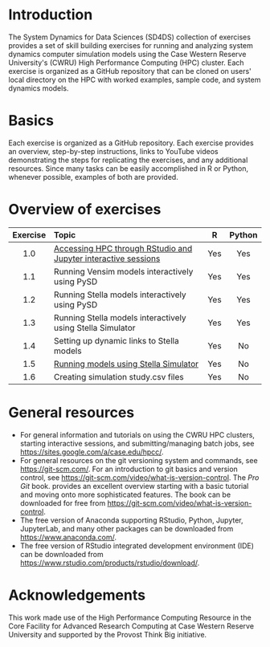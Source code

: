# Introduction

The System Dynamics for Data Sciences (SD4DS) collection of exercises provides a set of skill building exercises for running and analyzing system dynamics computer simulation models using the Case Western Reserve University's (CWRU) High Performance Computing (HPC) cluster.  Each exercise is organized as a GitHub repository that can be cloned on users' local directory on the HPC with worked examples, sample code, and system dynamics models. 

# Basics

Each exercise is organized as a GitHub repository. Each exercise provides an overview, step-by-step instructions, links to YouTube videos demonstrating the steps for replicating the exercises, and any additional resources. Since many tasks can be easily accomplished in R or Python, whenever possible, examples of both are provided. 

# Overview of exercises

| Exercise     | Topic  | R     | Python | 
| :---:        |:-------| :---: | :---:  |
| 1.0 | [Accessing HPC through RStudio and Jupyter interactive sessions](https://github.com/CBSDLab/SD4DS_1-0) | Yes | Yes |
| 1.1 |  Running Vensim models interactively using PySD | Yes | Yes | 
| 1.2 |  Running Stella models interactively using PySD | Yes | Yes | 
| 1.3 |  Running Stella models interactively using Stella Simulator | Yes | Yes | 
| 1.4 |  Setting up dynamic links to Stella models | Yes | No | 
| 1.5 | [Running models using Stella Simulator](https://github.com/CBSDLab/SD4DS_1-5) | Yes | No |
| 1.6 | Creating simulation study.csv files | Yes | No | 

# General resources

* For general information and tutorials on using the CWRU HPC clusters, starting interactive sessions, and submitting/managing batch jobs, see https://sites.google.com/a/case.edu/hpcc/. 
* For general resources on the git versioning system and commands, see https://git-scm.com/. For an  introduction to git basics and version control, see https://git-scm.com/video/what-is-version-control. The *Pro Git* book. provides an excellent overview starting with a basic tutorial and moving onto more sophisticated features. The book can be downloaded for free from https://git-scm.com/video/what-is-version-control.
* The free version of Anaconda supporting RStudio, Python, Jupyter, JupyterLab, and many other packages can be downloaded from https://www.anaconda.com/. 
* The free version of RStudio integrated development environment (IDE) can be downloaded from https://www.rstudio.com/products/rstudio/download/.  

# Acknowledgements

This work made use of the High Performance Computing Resource in the Core Facility for Advanced Research Computing at Case Western Reserve University and supported by the Provost Think Big initiative.  
